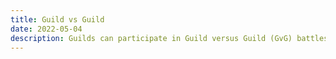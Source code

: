 ```yaml
---
title: Guild vs Guild
date: 2022-05-04   
description: Guilds can participate in Guild versus Guild (GvG) battles. Once war is declared, for up to 24 hours, the competing guilds can attack and kill each other on sight anywhere except in Safe Zones.      
---
```

